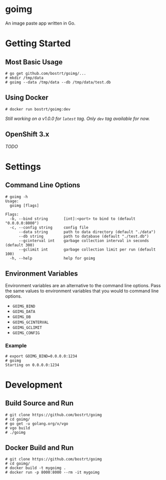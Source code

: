 # goimg

An image paste app written in Go.

# Getting Started

## Most Basic Usage

```shell
# go get github.com/bostrt/goimg/...
# mkdir /tmp/data
# goimg --data /tmp/data --db /tmp/data/test.db
```

## Using Docker

```shell
# docker run bostrt/goimg:dev
```

*Still working on a v1.0.0 for `latest` tag. Only `dev` tag available for now.*

## OpenShift 3.x

*TODO*

# Settings

## Command Line Options

```shell
# goimg -h
Usage:
  goimg [flags]

Flags:
  -b, --bind string       [int]:<port> to bind to (default "0.0.0.0:8000")
  -c, --config string     config file
      --data string       path to data directory (default "./data")
      --db string         path to database (default "./test.db")
      --gcinterval int    garbage collection interval in seconds (default 300)
      --gclimit int       garbage collection limit per run (default 100)
  -h, --help              help for goimg
```

## Environment Variables

Environment variables are an alternative to the command line options. Pass the same values to environment variables that you would to command line options.

- `GOIMG_BIND`
- `GOIMG_DATA`
- `GOIMG_DB`
- `GOIMG_GCINTERVAL`
- `GOIMG_GCLIMIT`
- `GOIMG_CONFIG`

### Example

```shell
# export GOIMG_BIND=0.0.0.0:1234
# goimg
Starting on 0.0.0.0:1234
```

# Development

## Build Source and Run

```shell
# git clone https://github.com/bostrt/goimg
# cd goimg/
# go get -u golang.org/x/vgo
# vgo build
# ./goimg
```

## Docker Build and Run

```shell
# git clone https://github.com/bostrt/goimg
# cd goimg/
# docker build -t mygoimg .
# docker run -p 8000:8000 --rm -it mygoimg
```
